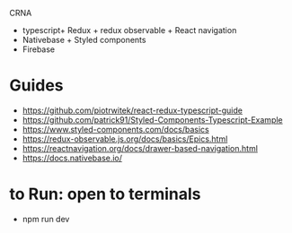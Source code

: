 CRNA  
+ typescript+ Redux + redux observable + React navigation 
+ Nativebase + Styled components
+ Firebase

# Guides
* https://github.com/piotrwitek/react-redux-typescript-guide
* https://github.com/patrick91/Styled-Components-Typescript-Example
* https://www.styled-components.com/docs/basics
* https://redux-observable.js.org/docs/basics/Epics.html
* https://reactnavigation.org/docs/drawer-based-navigation.html
* https://docs.nativebase.io/

# to Run: open to terminals
* npm run dev
